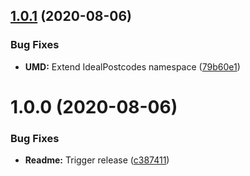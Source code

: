 ## [1.0.1](https://github.com/ideal-postcodes/capitalise-post-town-bundled/compare/1.0.0...1.0.1) (2020-08-06)


### Bug Fixes

* **UMD:** Extend IdealPostcodes namespace ([79b60e1](https://github.com/ideal-postcodes/capitalise-post-town-bundled/commit/79b60e1dc5ff1abddcadbbca487808130cfcd3b8))

# 1.0.0 (2020-08-06)


### Bug Fixes

* **Readme:** Trigger release ([c387411](https://github.com/ideal-postcodes/capitalise-post-town-bundled/commit/c387411437a97abd58cb4c8ac5c299c69134c9b5))
